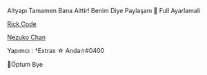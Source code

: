Altyapı Tamamen Bana Aittir!
Benim Diye Paylaşanı 🥰
Full Ayarlamali

[Rick Code](https://discord.gg/ARfNBj84Mb)

[Nezuko Chan](https://discord.com/oauth2/authorize?client_id=856080869790056448&scope=bot+applications.commands&permissions=8)

Yapımcı : †Extrax ☆ Anda⛦#0400 

🥰Öptum Bye
